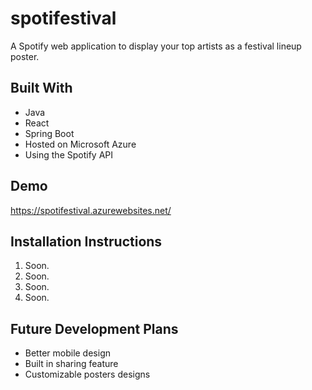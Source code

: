 # spotifestival

A Spotify web application to display your top artists as a festival lineup poster.

## Built With
* Java
* React
* Spring Boot
* Hosted on Microsoft Azure
* Using the Spotify API

## Demo
https://spotifestival.azurewebsites.net/

## Installation Instructions
1. Soon.
2. Soon.
3. Soon.
4. Soon.

## Future Development Plans
* Better mobile design
* Built in sharing feature
* Customizable posters designs
